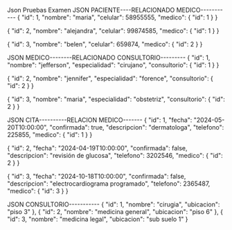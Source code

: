 Json Pruebas Examen
JSON PACIENTE----RELACIONADO MEDICO-----------
{
  "id": 1,
  "nombre": "maria",
  "celular": 58955555,
  "medico": {
    "id": 1 
}
}

{
  "id": 2,
  "nombre": "alejandra",
  "celular": 99874585,
  "medico": {
    "id": 1 
}
}

{
  "id": 3,
  "nombre": "belen",
  "celular": 659874,
  "medico": {
    "id": 2 
}
}



JSON MEDICO--------RELACIONADO CONSULTORIO---------
{
  "id": 1,
  "nombre": "jefferson",
  "especialidad": "cirujano",
  "consultorio": {
    "id": 1
  }
}

{
  "id": 2,
  "nombre": "jennifer",
  "especialidad": "forence",
  "consultorio": {
    "id": 2
  }
}

{
  "id": 3,
  "nombre": "maria",
  "especialidad": "obstetriz",
  "consultorio": {
    "id": 2
  }
}


JSON CITA----------RELACION MEDICO-------
{
  "id": 1,
  "fecha": "2024-05-20T10:00:00",
  "confirmada": true,
  "descripcion": "dermatologa",
  "telefono": 225855,
  "medico": {
    "id": 1 
  }
}

{
  "id": 2,
  "fecha": "2024-04-19T10:00:00",
  "confirmada": false,
  "descripcion": "revisión de glucosa",
  "telefono": 3202546,
  "medico": {
    "id": 2 
  }
}

{
  "id": 3,
  "fecha": "2024-10-18T10:00:00",
  "confirmada": false,
  "descripcion": "electrocardiograma programado",
  "telefono": 2365487,
  "medico": {
    "id": 3 
  }
}

JSON CONSULTORIO-----------
  {
    "id": 1,
    "nombre": "cirugia",
    "ubicacion": "piso 3"
  },
  {
    "id": 2,
    "nombre": "medicina general",
    "ubicacion": "piso 6"
  },
  {
    "id": 3,
    "nombre": "medicina legal",
    "ubicacion": "sub suelo 1"
  }
